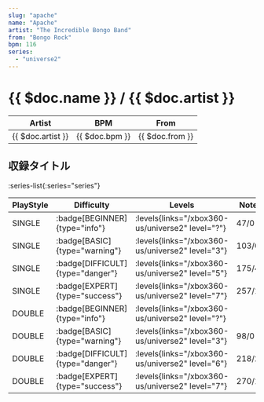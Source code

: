 ```yaml
---
slug: "apache"
name: "Apache"
artist: "The Incredible Bongo Band"
from: "Bongo Rock"
bpm: 116
series:
  - "universe2"
---
```


# {{ $doc.name }} / {{ $doc.artist }}

|Artist|BPM|From|
|------|---|----|
|{{ $doc.artist }}|{{ $doc.bpm }}|{{ $doc.from }}|

## 収録タイトル

:series-list{:series="series"}

|PlayStyle|Difficulty|Levels|Notes|Movie|
|---------|----------|------|-----|-----|
|SINGLE| :badge[BEGINNER]{type="info"}| :levels{links="/xbox360-us/universe2" level="?"}|47/0||
|SINGLE| :badge[BASIC]{type="warning"}| :levels{links="/xbox360-us/universe2" level="3"}|103/0||
|SINGLE| :badge[DIFFICULT]{type="danger"}| :levels{links="/xbox360-us/universe2" level="5"}|175/4||
|SINGLE| :badge[EXPERT]{type="success"}| :levels{links="/xbox360-us/universe2" level="7"}|257/16||
|DOUBLE| :badge[BEGINNER]{type="info"}| :levels{links="/xbox360-us/universe2" level="?"}|||
|DOUBLE| :badge[BASIC]{type="warning"}| :levels{links="/xbox360-us/universe2" level="3"}|98/0||
|DOUBLE| :badge[DIFFICULT]{type="danger"}| :levels{links="/xbox360-us/universe2" level="6"}|218/21||
|DOUBLE| :badge[EXPERT]{type="success"}| :levels{links="/xbox360-us/universe2" level="7"}|270/16||
